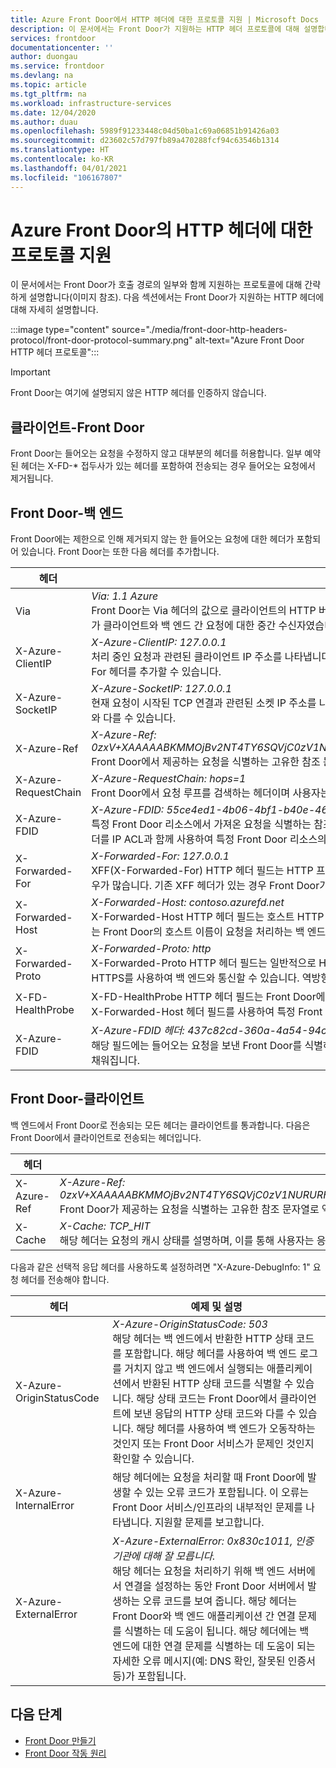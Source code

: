 ```yaml
---
title: Azure Front Door에서 HTTP 헤더에 대한 프로토콜 지원 | Microsoft Docs
description: 이 문서에서는 Front Door가 지원하는 HTTP 헤더 프로토콜에 대해 설명합니다.
services: frontdoor
documentationcenter: ''
author: duongau
ms.service: frontdoor
ms.devlang: na
ms.topic: article
ms.tgt_pltfrm: na
ms.workload: infrastructure-services
ms.date: 12/04/2020
ms.author: duau
ms.openlocfilehash: 5989f91233448c04d50ba1c69a06851b91426a03
ms.sourcegitcommit: d23602c57d797fb89a470288fcf94c63546b1314
ms.translationtype: HT
ms.contentlocale: ko-KR
ms.lasthandoff: 04/01/2021
ms.locfileid: "106167807"
---
```

# <a name="protocol-support-for-http-headers-in-azure-front-door"></a>Azure Front Door의 HTTP 헤더에 대한 프로토콜 지원
이 문서에서는 Front Door가 호출 경로의 일부와 함께 지원하는 프로토콜에 대해 간략하게 설명합니다(이미지 참조). 다음 섹션에서는 Front Door가 지원하는 HTTP 헤더에 대해 자세히 설명합니다.

:::image type="content" source="./media/front-door-http-headers-protocol/front-door-protocol-summary.png" alt-text="Azure Front Door HTTP 헤더 프로토콜":::

>[!IMPORTANT]
>Front Door는 여기에 설명되지 않은 HTTP 헤더를 인증하지 않습니다.

## <a name="client-to-front-door"></a>클라이언트-Front Door
Front Door는 들어오는 요청을 수정하지 않고 대부분의 헤더를 허용합니다. 일부 예약된 헤더는 X-FD-* 접두사가 있는 헤더를 포함하여 전송되는 경우 들어오는 요청에서 제거됩니다.

## <a name="front-door-to-backend"></a>Front Door-백 엔드

Front Door에는 제한으로 인해 제거되지 않는 한 들어오는 요청에 대한 헤더가 포함되어 있습니다. Front Door는 또한 다음 헤더를 추가합니다.

| 헤더  | 예제 및 설명 |
| ------------- | ------------- |
| Via |  *Via: 1.1 Azure* </br> Front Door는 Via 헤더의 값으로 클라이언트의 HTTP 버전과 그 뒤의 *Azure* 를 추가합니다. 이 헤더는 클라이언트의 HTTP 버전을 나타내며 Front Door가 클라이언트와 백 엔드 간 요청에 대한 중간 수신자였습니다.  |
| X-Azure-ClientIP | *X-Azure-ClientIP: 127.0.0.1* </br> 처리 중인 요청과 관련된 클라이언트 IP 주소를 나타냅니다. 예를 들어 프록시에서 들어오는 요청은 원본 호출자의 IP 주소를 나타내기 위해 X-Forwarded-For 헤더를 추가할 수 있습니다. |
| X-Azure-SocketIP |  *X-Azure-SocketIP: 127.0.0.1* </br> 현재 요청이 시작된 TCP 연결과 관련된 소켓 IP 주소를 나타냅니다. 요청의 클라이언트 IP 주소는 사용자가 임의로 재정의할 수 있으므로 해당 소켓 IP 주소와 다를 수 있습니다.|
| X-Azure-Ref | *X-Azure-Ref: 0zxV+XAAAAABKMMOjBv2NT4TY6SQVjC0zV1NURURHRTA2MTkANDM3YzgyY2QtMzYwYS00YTU0LTk0YzMtNWZmNzA3NjQ3Nzgz* </br> Front Door에서 제공하는 요청을 식별하는 고유한 참조 문자열입니다. 액세스 로그를 검색하는 데 사용되며 문제 해결을 위해 중요합니다.|
| X-Azure-RequestChain | *X-Azure-RequestChain: hops=1* </br> Front Door에서 요청 루프를 검색하는 헤더이며 사용자는 이에 대한 종속성을 사용하지 않아야 합니다. |
| X-Azure-FDID | *X-Azure-FDID: 55ce4ed1-4b06-4bf1-b40e-4638452104da* <br/> 특정 Front Door 리소스에서 가져온 요청을 식별하는 참조 문자열입니다. 값은 Azure Portal에서 보거나 관리 API를 사용하여 검색할 수 있습니다. 해당 헤더를 IP ACL과 함께 사용하여 특정 Front Door 리소스의 요청만 수락하도록 엔드포인트를 잠글 수 있습니다. [자세한 내용](front-door-faq.yml#how-do-i-lock-down-the-access-to-my-backend-to-only-azure-front-door-)은 FAQ를 참조하세요. |
| X-Forwarded-For | *X-Forwarded-For: 127.0.0.1* </br> XFF(X-Forwarded-For) HTTP 헤더 필드는 HTTP 프록시 또는 부하 분산 디바이스를 통해 웹 서버에 연결하는 클라이언트의 원래 IP 주소를 식별하는 경우가 많습니다. 기존 XFF 헤더가 있는 경우 Front Door가 클라이언트 소켓 IP를 추가하거나 클라이언트 소켓 IP를 사용하여 XFF 헤더를 추가합니다. |
| X-Forwarded-Host | *X-Forwarded-Host: contoso.azurefd.net* </br> X-Forwarded-Host HTTP 헤더 필드는 호스트 HTTP 요청 헤더에서 클라이언트가 요청한 원래 호스트를 식별하는 데 사용되는 일반적인 방법입니다. 이는 Front Door의 호스트 이름이 요청을 처리하는 백 엔드 서버와 다를 수 있기 때문입니다. |
| X-Forwarded-Proto | *X-Forwarded-Proto: http* </br> X-Forwarded-Proto HTTP 헤더 필드는 일반적으로 HTTP 요청의 원래 프로토콜을 식별하는 데 사용됩니다. 구성을 기반으로 하는 Front Door는 HTTPS를 사용하여 백 엔드와 통신할 수 있습니다. 역방향 프록시에 대한 요청이 HTTP인 경우에도 마찬가지입니다. |
| X-FD-HealthProbe | X-FD-HealthProbe HTTP 헤더 필드는 Front Door에서 상태 프로브를 식별하는 데 사용됩니다. 해당 헤더가 1로 설정되면 요청이 상태 프로브입니다. X-Forwarded-Host 헤더 필드를 사용하여 특정 Front Door로부터 엄격한 액세스를 원하는 경우 사용할 수 있습니다. |
| X-Azure-FDID | *X-Azure-FDID 헤더: 437c82cd-360a-4a54-94c3-5ff707647783* </br> 해당 필드에는 들어오는 요청을 보낸 Front Door를 식별하는 데 사용할 수 있는 frontdoorID가 포함되어 있습니다. 해당 필드는 Front Door 서비스에 의해 채워집니다. | 

## <a name="front-door-to-client"></a>Front Door-클라이언트

백 엔드에서 Front Door로 전송되는 모든 헤더는 클라이언트를 통과합니다. 다음은 Front Door에서 클라이언트로 전송되는 헤더입니다.

| 헤더  | 예제 및 설명 |
| ------------- | ------------- |
| X-Azure-Ref |  *X-Azure-Ref: 0zxV+XAAAAABKMMOjBv2NT4TY6SQVjC0zV1NURURHRTA2MTkANDM3YzgyY2QtMzYwYS00YTU0LTk0YzMtNWZmNzA3NjQ3Nzgz* </br> Front Door가 제공하는 요청을 식별하는 고유한 참조 문자열로 액세스 로그를 검색하는 데 사용되므로 문제 해결에 중요합니다.|
| X-Cache | *X-Cache: TCP_HIT* </br> 해당 헤더는 요청의 캐시 상태를 설명하며, 이를 통해 사용자는 응답 콘텐츠가 Front Door 캐시에서 제공되는지 여부를 식별할 수 있습니다. |

다음과 같은 선택적 응답 헤더를 사용하도록 설정하려면 "X-Azure-DebugInfo: 1" 요청 헤더를 전송해야 합니다.

| 헤더  | 예제 및 설명 |
| ------------- | ------------- |
| X-Azure-OriginStatusCode |  *X-Azure-OriginStatusCode: 503* </br> 해당 헤더는 백 엔드에서 반환한 HTTP 상태 코드를 포함합니다. 해당 헤더를 사용하여 백 엔드 로그를 거치지 않고 백 엔드에서 실행되는 애플리케이션에서 반환된 HTTP 상태 코드를 식별할 수 있습니다. 해당 상태 코드는 Front Door에서 클라이언트에 보낸 응답의 HTTP 상태 코드와 다를 수 있습니다. 해당 헤더를 사용하여 백 엔드가 오동작하는 것인지 또는 Front Door 서비스가 문제인 것인지 확인할 수 있습니다. |
| X-Azure-InternalError | 해당 헤더에는 요청을 처리할 때 Front Door에 발생할 수 있는 오류 코드가 포함됩니다. 이 오류는 Front Door 서비스/인프라의 내부적인 문제를 나타냅니다. 지원할 문제를 보고합니다.  |
| X-Azure-ExternalError | *X-Azure-ExternalError: 0x830c1011, 인증 기관에 대해 잘 모릅니다.* </br> 해당 헤더는 요청을 처리하기 위해 백 엔드 서버에서 연결을 설정하는 동안 Front Door 서버에서 발생하는 오류 코드를 보여 줍니다. 해당 헤더는 Front Door와 백 엔드 애플리케이션 간 연결 문제를 식별하는 데 도움이 됩니다. 해당 헤더에는 백 엔드에 대한 연결 문제를 식별하는 데 도움이 되는 자세한 오류 메시지(예: DNS 확인, 잘못된 인증서 등)가 포함됩니다. |

## <a name="next-steps"></a>다음 단계

- [Front Door 만들기](quickstart-create-front-door.md)
- [Front Door 작동 원리](front-door-routing-architecture.md)
